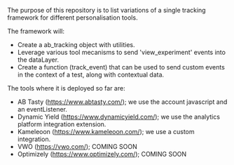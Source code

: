The purpose of this repository is to list variations of a single tracking framework for different personalisation tools.

The framework will:
- Create a ab_tracking object with utilities.
- Leverage various tool mecanisms to send 'view_experiment' events into the dataLayer.
- Create a function (track_event) that can be used to send custom events in the context of a test, along with contextual data.

The tools where it is deployed so far are:
- AB Tasty (https://www.abtasty.com/); we use the account javascript and an eventListener.
- Dynamic Yield (https://www.dynamicyield.com/); we use the analytics platform integration extension.
- Kameleoon (https://www.kameleoon.com/); we use a custom integration.
- VWO (https://vwo.com/); COMING SOON
- Optimizely (https://www.optimizely.com/); COMING SOON
